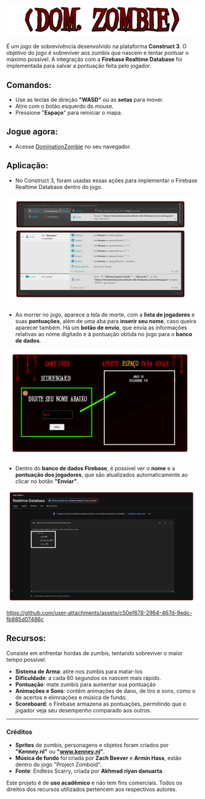 ![DOM. ZOMBIE](https://github.com/guilhermetonin/construct3-nosql/blob/53f2c16655a0b6acbfb8a6d1fca2dde0be869129/images/logogame.png)


É um jogo de sobrevivência desenvolvido na plataforma **Construct 3**. O objetivo do jogo é sobreviver aos zumbis que nascem e tentar pontuar o máximo possível. A integração com a **Firebase Realtime Database** foi implementada para salvar a pontuação feita pelo jogador.

## Comandos: 

- Use as teclas de direção **"WASD"** ou as **setas** para mover.
- Atire com o botão esquerdo do mouse.
- Pressione "**Espaço**" para reiniciar o mapa.

## Jogue agora:

   - Acesse [DominationZombie](https://www.construct.net/en/free-online-games/domzombie-74961/play) no seu navegador.
     
## Aplicação:

   - No Construct 3, foram usadas essas ações para implementar o Firebase Realtime Database dentro do jogo.

![NoConstruct3](https://github.com/guilhermetonin/construct3-nosql/blob/08b9d4e67a9228523a954be422e15a91206d735b/images/implementacao.png)

   - Ao morrer no jogo, aparece a tela de morte, com a **lista de jogadores** e suas **pontuações**, além de uma aba para **inserir seu nome**, caso queira aparecer também. Há um **botão de envio**, que envia as informações relativas ao nome digitado e à pontuação obtida no jogo para o **banco de dados**.

![NoJogo](https://github.com/guilhermetonin/construct3-nosql/blob/c106629a63d0152ef7637d0729f7b08bb812b25a/images/implementacao3.png)

   - Dentro do **banco de dados Firebase**, é possível ver o **nome** e a **pontuação dos jogadores**, que são atualizados automaticamente ao clicar no botão **"Enviar"**.

![Firebase](https://github.com/guilhermetonin/construct3-nosql/blob/c106629a63d0152ef7637d0729f7b08bb812b25a/images/implementacao4.png)



https://github.com/user-attachments/assets/c50ef878-2964-467d-9edc-fb885d07486c



## Recursos:

Consiste em enfrentar hordas de zumbis, tentando sobreviver o maior tempo possível.

- **Sistema de Arma**: atire nos zumbis para matar-los
- **Dificuldade**: a cada 60 segundos os nascem mais rápido.
- **Pontuação**: mate zumbis para aumentar sua pontuação
- **Animações e Sons**: contém animações de dano, de tiro e sons, como o de acertos e elimnações e música de fundo.
- **Scoreboard**: o Firebase armazena as pontuações, permitindo que o jogador veja seu desempenho comparado aos outros.



________________________________________________________________________________________________________________________

###  Créditos

- **Sprites** de zumbis, personagens e objetos foram criados por **"Kenney.nl"** ou **"www.kenney.nl"**.
- **Música de fundo** foi criada por **Zach Beever** e **Armin Hass**, estão dentro do jogo "Project Zomboid".
- **Fonte**: Endless Scarry, criada por **Akhmad riyan danuarta**.

Este projeto é de **uso acadêmico** e não tem fins comerciais. Todos os direitos dos recursos utilizados pertencem aos respectivos autores.

